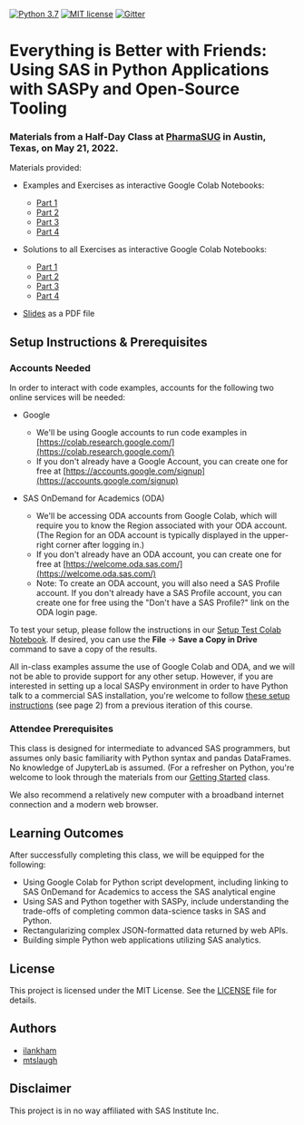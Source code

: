 [![Python 3.7](https://img.shields.io/badge/python-3.7-brightgreen.svg)](#prerequisites)  [![MIT license](https://img.shields.io/badge/License-MIT-blue.svg)](LICENSE)  [![Gitter](https://img.shields.io/gitter/room/saspy-bffs/community.svg?color=777777)](https://gitter.im/saspy-bffs/community)


# Everything is Better with Friends: Using SAS in Python Applications with SASPy and Open-Source Tooling


### Materials from a Half-Day Class at [PharmaSUG](https://www.pharmasug.org/us/) in Austin, Texas, on May 21, 2022.

Materials provided:
  - Examples and Exercises as interactive Google Colab Notebooks:
    - [Part 1](https://colab.research.google.com/drive/1OYhxie2u09blTa18fGyaRVNIrwpXTO8a#offline=true&sandboxMode=true)
    - [Part 2](https://colab.research.google.com/drive/1mXEQAZCNAQxe0ZmfXAnALoBE-RSdLu_z#offline=true&sandboxMode=true)
    - [Part 3](https://colab.research.google.com/drive/1QzBjGKByah-WAq76rPyj0YxSI8g7xNmn#offline=true&sandboxMode=true)
    - [Part 4](https://colab.research.google.com/drive/1lz7hpLgBdW5UIQ9CQtgOgRdVzcD1S3Hf#offline=true&sandboxMode=true)
    
  - Solutions to all Exercises as interactive Google Colab Notebooks:
    - [Part 1](https://colab.research.google.com/drive/1Hk6kT1c1ugAgg6eIbWo2t3MPdGoIyRwd#offline=true&sandboxMode=true)
    - [Part 2](https://colab.research.google.com/drive/17LWsMALFpDGJMRR9CquMbjPbMBHiHqP8#offline=true&sandboxMode=true)
    - [Part 3](https://colab.research.google.com/drive/18mTHFpr-UstBoHT8XJ_QcIaI14YXZG-2#offline=true&sandboxMode=true)
    - [Part 4](https://colab.research.google.com/drive/1EHozJXwcVPJvDbgnCoRgIz3qS5C4qE9v#offline=true&sandboxMode=true)
<!---
  - Solutions to all Exercises as PDF files:
    - [Part 1](solutions/Everything_is_Better_with_Friends-Beyond_the_Basics-Part1-Solutions.pdf)
    - [Part 2](solutions/Everything_is_Better_with_Friends-Beyond_the_Basics-Part2-Solutions.pdf)
    - [Part 3](solutions/Everything_is_Better_with_Friends-Beyond_the_Basics-Part3-Solutions.pdf)
    - [Part 4](solutions/Everything_is_Better_with_Friends-Beyond_the_Basics-Part4-Solutions.pdf)
-->
  - [Slides](slides/Slides-Everything_Is_Better_With_Friends-PharmaSUG2022_Seminar.pdf) as a PDF file


## Setup Instructions & Prerequisites

### Accounts Needed

In order to interact with code examples, accounts for the following two online services will be needed:

- Google
  - We'll be using Google accounts to run code examples in [https://colab.research.google.com/](https://colab.research.google.com/)
  - If you don't already have a Google Account, you can create one for free at [https://accounts.google.com/signup](https://accounts.google.com/signup) 

- SAS OnDemand for Academics (ODA)
  - We'll be accessing ODA accounts from Google Colab, which will require you to know the Region associated with your ODA account. (The Region for an ODA account is typically displayed in the upper-right corner after logging in.)
  - If you don't already have an ODA account, you can create one for free at [https://welcome.oda.sas.com/](https://welcome.oda.sas.com/)
  - Note: To create an ODA account, you will also need a SAS Profile account. If you don't already have a SAS Profile account, you can create one for free using the "Don't have a SAS Profile?" link on the ODA login page.

To test your setup, please follow the instructions in our [Setup Test Colab Notebook](https://colab.research.google.com/drive/16lrkpnth_BTx0VPRgUoXBZbnyShdL-3J#offline=true&sandboxMode=true). If desired, you can use the __File__ -> __Save a Copy in Drive__ command to save a copy of the results.

All in-class examples assume the use of Google Colab and ODA, and we will not be able to provide support for any other setup. However, if you are interested in setting up a local SASPy environment in order to have Python talk to a commercial SAS installation, you're welcome to follow [these setup instructions](https://github.com/saspy-bffs/sgf-2019-how/blob/main/Handout-SGF2019-HOW-Everything_Is_Better_With_Friends.pdf) (see page 2) from a previous iteration of this course.


### Attendee Prerequisites

This class is designed for intermediate to advanced SAS programmers, but assumes only basic familiarity with Python syntax and pandas DataFrames. No knowledge of JupyterLab is assumed. (For a refresher on Python, you're welcome to look through the materials from our [Getting Started](https://colab.research.google.com/drive/1OfdSTm5T_xEUQU2cAHWi7ORH4YWf7s3p#offline=true&sandboxMode=true) class.

We also recommend a relatively new computer with a broadband internet connection and a modern web browser.


## Learning Outcomes

After successfully completing this class, we will be equipped for the following:

-	Using Google Colab for Python script development, including linking to SAS OnDemand for Academics to access the SAS analytical engine
-	Using SAS and Python together with SASPy, include understanding the trade-offs of completing common data-science tasks in SAS and Python.
-	Rectangularizing complex JSON-formatted data returned by web APIs.
-	Building simple Python web applications utilizing SAS analytics.


## License
This project is licensed under the MIT License. See the [LICENSE](LICENSE) file for details.


## Authors
* [ilankham](https://github.com/ilankham)
* [mtslaugh](https://github.com/mtslaugh)


## Disclaimer

This project is in no way affiliated with SAS Institute Inc.
